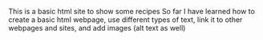 This is a basic html site to show some recipes
So far I have learned how to create a basic html webpage, use different types of text, link it to other webpages and sites, and add images (alt text as well)
